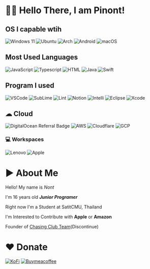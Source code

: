 # 👋🏻 Hello There, I am Pinont!

## OS I capable wtih

![Windows 11](https://img.shields.io/badge/Windows%2011-%230079d5.svg?style=for-the-badge&logo=Windows%2011&logoColor=white) ![Ubuntu](https://img.shields.io/badge/Ubuntu-E95420?style=for-the-badge&logo=ubuntu&logoColor=white) ![Arch](https://img.shields.io/badge/Arch%20Linux-1793D1?logo=arch-linux&logoColor=fff&style=for-the-badge) ![Android](https://img.shields.io/badge/Android-3DDC84?style=for-the-badge&logo=android&logoColor=white) ![macOS](https://img.shields.io/badge/mac%20os-000000?style=for-the-badge&logo=macos&logoColor=F0F0F0)

## Most Used Languages

![JavaScript](https://img.shields.io/badge/JavaScript-323330?style=for-the-badge&logo=javascript&logoColor=F7DF1E) ![Typescript](https://img.shields.io/badge/TypeScript-007ACC?style=for-the-badge&logo=typescript&logoColor=white) ![HTML](https://img.shields.io/badge/HTML5-E34F26?style=for-the-badge&logo=html5&logoColor=white) ![Java](https://img.shields.io/badge/Java-ED8B00?style=for-the-badge&logo=java&logoColor=white) ![Swift](https://img.shields.io/badge/swift-F54A2A?style=for-the-badge&logo=swift&logoColor=white)

## Program I used

![VSCode](https://img.shields.io/badge/Visual_Studio_Code-0078D4?style=for-the-badge&logo=visual%20studio%20code&logoColor=white) ![SubLime](https://img.shields.io/badge/sublime_text-%23575757.svg?&style=for-the-badge&logo=sublime-text&logoColor=important) ![Lint](https://img.shields.io/badge/eslint-3A33D1?style=for-the-badge&logo=eslint&logoColor=white) ![Notion](https://img.shields.io/badge/Notion-000000?style=for-the-badge&logo=notion&logoColor=whit) ![Intelli](https://img.shields.io/badge/IntelliJ_IDEA-000000.svg?style=for-the-badge&logo=intellij-idea&logoColor=white) ![Eclipse](https://img.shields.io/badge/Eclipse-2C2255?style=for-the-badge&logo=eclipse&logoColor=white) ![Xcode](https://img.shields.io/badge/Xcode-007ACC?style=for-the-badge&logo=Xcode&logoColor=white)

## ☁ Cloud

![DigitalOcean Referral Badge](https://img.shields.io/badge/Digital_Ocean-0080FF?style=for-the-badge&logo=DigitalOcean&logoColor=white) ![AWS](https://img.shields.io/badge/Amazon_AWS-FF9900?style=for-the-badge&logo=amazonaws&logoColor=white) ![Cloudflare](https://img.shields.io/badge/Cloudflare-F38020?style=for-the-badge&logo=Cloudflare&logoColor=white) ![GCP](https://img.shields.io/badge/Google_Cloud-4285F4?style=for-the-badge&logo=google-cloud&logoColor=white)

### 💻 Workspaces

![Lenovo](https://img.shields.io/badge/lenovo-E2231A?style=for-the-badge&logo=lenovo&logoColor=white)  ![Apple](https://img.shields.io/badge/Apple-%23000000.svg?style=for-the-badge&logo=apple&logoColor=white)

# ▶ About Me

Hello! My name is *Nont*

I'm 16 years old ***Junior Programer***

Right now I'm a Student at SatitCMU, Thailand

I'm Interested to Contribute with **Apple** or **Amazon**

Founder of [Chasing Club Team](https://github.com/ChasingClub)(Discontinue)

# ❤ Donate
[![KoFi](https://img.shields.io/badge/Ko--fi-F16061?style=for-the-badge&logo=ko-fi&logoColor=white)](https://ko-fi.com/pinont) [![Buymeacoffee](https://img.shields.io/badge/Buy_Me_A_Coffee-FFDD00?style=for-the-badge&logo=buy-me-a-coffee&logoColor=black)](https://www.buymeacoffee.com/pinont)

